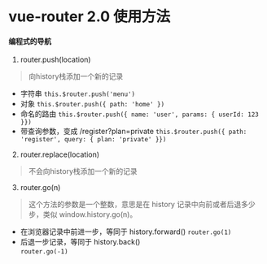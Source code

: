 # vue-router 2.0 使用方法
#### 编程式的导航
1. router.push(location)
> 向history栈添加一个新的记录
  * 字符串
  `this.$router.push('menu')`
  * 对象
  `this.$router.push({ path: 'home' })`
  * 命名的路由
  `this.$router.push({ name: 'user', params: { userId: 123 }})`
  * 带查询参数，变成 /register?plan=private
  `this.$router.push({ path: 'register', query: { plan: 'private' }})`

2. router.replace(location)
> 不会向history栈添加一个新的记录

3. router.go(n)
> 这个方法的参数是一个整数，意思是在 history 记录中向前或者后退多少步，类似 window.history.go(n)。
  * 在浏览器记录中前进一步，等同于 history.forward()
  `router.go(1)`
  * 后退一步记录，等同于 history.back()     
   `router.go(-1)`
